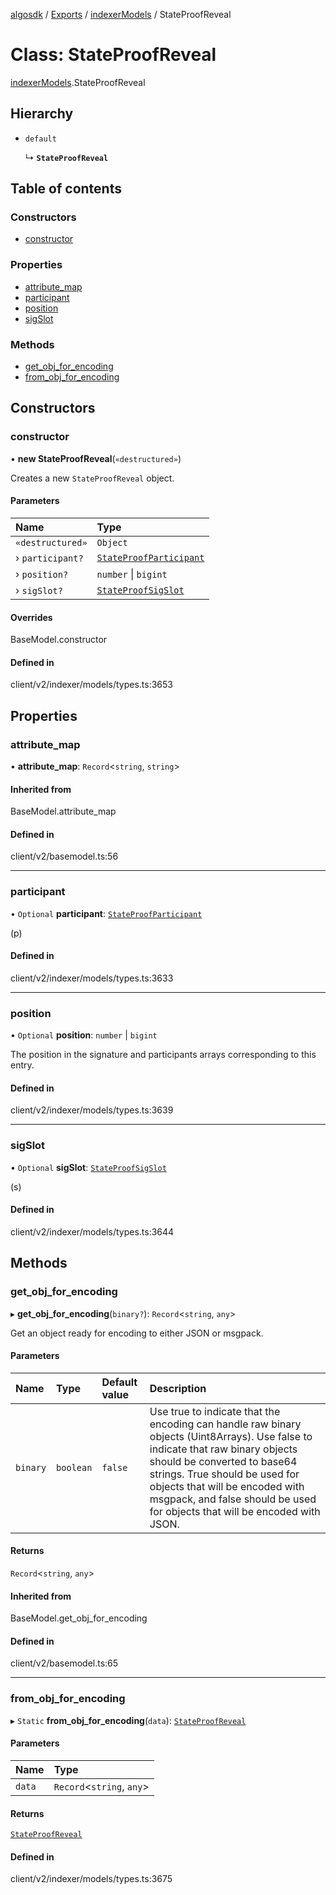 [algosdk](../README.md) / [Exports](../modules.md) / [indexerModels](../modules/indexerModels.md) / StateProofReveal

# Class: StateProofReveal

[indexerModels](../modules/indexerModels.md).StateProofReveal

## Hierarchy

- `default`

  ↳ **`StateProofReveal`**

## Table of contents

### Constructors

- [constructor](indexerModels.StateProofReveal.md#constructor)

### Properties

- [attribute\_map](indexerModels.StateProofReveal.md#attribute_map)
- [participant](indexerModels.StateProofReveal.md#participant)
- [position](indexerModels.StateProofReveal.md#position)
- [sigSlot](indexerModels.StateProofReveal.md#sigslot)

### Methods

- [get\_obj\_for\_encoding](indexerModels.StateProofReveal.md#get_obj_for_encoding)
- [from\_obj\_for\_encoding](indexerModels.StateProofReveal.md#from_obj_for_encoding)

## Constructors

### constructor

• **new StateProofReveal**(`«destructured»`)

Creates a new `StateProofReveal` object.

#### Parameters

| Name | Type |
| :------ | :------ |
| `«destructured»` | `Object` |
| › `participant?` | [`StateProofParticipant`](indexerModels.StateProofParticipant.md) |
| › `position?` | `number` \| `bigint` |
| › `sigSlot?` | [`StateProofSigSlot`](indexerModels.StateProofSigSlot.md) |

#### Overrides

BaseModel.constructor

#### Defined in

client/v2/indexer/models/types.ts:3653

## Properties

### attribute\_map

• **attribute\_map**: `Record`\<`string`, `string`\>

#### Inherited from

BaseModel.attribute\_map

#### Defined in

client/v2/basemodel.ts:56

___

### participant

• `Optional` **participant**: [`StateProofParticipant`](indexerModels.StateProofParticipant.md)

(p)

#### Defined in

client/v2/indexer/models/types.ts:3633

___

### position

• `Optional` **position**: `number` \| `bigint`

The position in the signature and participants arrays corresponding to this
entry.

#### Defined in

client/v2/indexer/models/types.ts:3639

___

### sigSlot

• `Optional` **sigSlot**: [`StateProofSigSlot`](indexerModels.StateProofSigSlot.md)

(s)

#### Defined in

client/v2/indexer/models/types.ts:3644

## Methods

### get\_obj\_for\_encoding

▸ **get_obj_for_encoding**(`binary?`): `Record`\<`string`, `any`\>

Get an object ready for encoding to either JSON or msgpack.

#### Parameters

| Name | Type | Default value | Description |
| :------ | :------ | :------ | :------ |
| `binary` | `boolean` | `false` | Use true to indicate that the encoding can handle raw binary objects (Uint8Arrays). Use false to indicate that raw binary objects should be converted to base64 strings. True should be used for objects that will be encoded with msgpack, and false should be used for objects that will be encoded with JSON. |

#### Returns

`Record`\<`string`, `any`\>

#### Inherited from

BaseModel.get\_obj\_for\_encoding

#### Defined in

client/v2/basemodel.ts:65

___

### from\_obj\_for\_encoding

▸ `Static` **from_obj_for_encoding**(`data`): [`StateProofReveal`](indexerModels.StateProofReveal.md)

#### Parameters

| Name | Type |
| :------ | :------ |
| `data` | `Record`\<`string`, `any`\> |

#### Returns

[`StateProofReveal`](indexerModels.StateProofReveal.md)

#### Defined in

client/v2/indexer/models/types.ts:3675
